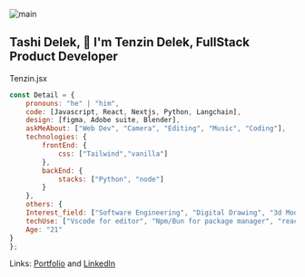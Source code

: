 ![main](https://github.com/user-attachments/assets/5d94d98d-bb4c-479c-a723-1c317f6e20bb)

Tashi Delek, 👋 I'm Tenzin Delek, FullStack Product Developer
--------------------------------------------------------------------------
Tenzin.jsx 
``` Javascript
const Detail = {
    pronouns: "he" | "him",
    code: [Javascript, React, Nextjs, Python, Langchain],
    design: [figma, Adobe suite, Blender],
    askMeAbout: ["Web Dev", "Camera", "Editing", "Music", "Coding"],
    technologies: {
        frontEnd: {
            css: ["Tailwind","vanilla"]
        },
        backEnd: {
            stacks: ["Python", "node"]
        }        
    },
    others: {
    Interest_field: ["Software Engineering", "Digital Drawing", "3d Modeling","Data Analyst"],
    techUse: ["Vscode for editor", "Npm/Bun for package manager", "react-icon is my go to icon ","Clerk for auth"],
    Age: "21"
}
};
```
Links: [Portfolio](https://tenzdelekportfolio.vercel.app/) and [LinkedIn](https://www.linkedin.com/in/tenzin-delek-8a157724b/)

